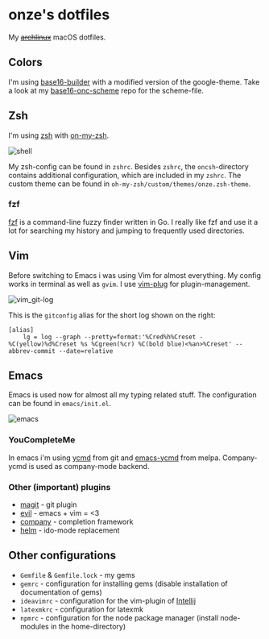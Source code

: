 # onze's dotfiles

My ~~[archlinux](https://www.archlinux.org/)~~ macOS dotfiles.

## Colors

I'm using [base16-builder](https://github.com/base16-builder/base16-builder) with a modified version of the google-theme. 
Take a look at my [base16-onc-scheme](https://github.com/onc/base16-onc-scheme) repo for the scheme-file.

## Zsh

I'm using [zsh](http://www.zsh.org/) with [on-my-zsh](https://github.com/robbyrussell/oh-my-zsh).

![shell](https://github.com/onc/dotfiles/blob/master/screenshots/zsh.png)

My zsh-config can be found in `zshrc`.
Besides `zshrc`, the `oncsh`-directory contains additional configuration, which are included in my `zshrc`.
The custom theme can be found in `oh-my-zsh/custom/themes/onze.zsh-theme`.

### fzf

[fzf](https://github.com/junegunn/fzf) is a command-line fuzzy finder written in Go.
I really like fzf and use it a lot for searching my history and jumping to frequently used directories.

## Vim

Before switching to Emacs i was using Vim for almost everything. My config works in terminal as well as `gvim`.
I use [vim-plug](https://github.com/junegunn/vim-plug) for plugin-management.

![vim_git-log](https://github.com/onc/dotfiles/blob/master/screenshots/vim_git-log.png)

This is the `gitconfig` alias for the short log shown on the right:

```
[alias]
    lg = log --graph --pretty=format:'%Cred%h%Creset -%C(yellow)%d%Creset %s %Cgreen(%cr) %C(bold blue)<%an>%Creset' --abbrev-commit --date=relative
```

## Emacs

Emacs is used now for almost all my typing related stuff.
The configuration can be found in `emacs/init.el`.

![emacs](https://github.com/onc/dotfiles/blob/master/screenshots/emacs.png)

### YouCompleteMe

In emacs i'm using [ycmd](https://github.com/Valloric/ycmd) from git and [emacs-ycmd](https://github.com/abingham/emacs-ycmd) from melpa.
Company-ycmd is used as company-mode backend.

### Other (important) plugins

- [magit](https://github.com/magit/magit) - git plugin
- [evil](https://www.emacswiki.org/emacs/Evil) - emacs + vim = <3
- [company](https://github.com/company-mode/company-mode) - completion framework
- [helm](https://github.com/emacs-helm/helm) - ido-mode replacement

## Other configurations

- `Gemfile` & `Gemfile.lock` - my gems
- `gemrc` - configuration for installing gems (disable installation of documentation of gems)
- `ideavimrc` - configuration for the vim-plugin of [Intellij](https://www.jetbrains.com/idea/)
- `latexmkrc` - configuration for latexmk
- `npmrc` - configuration for the node package manager (install node-modules in the home-directory)
